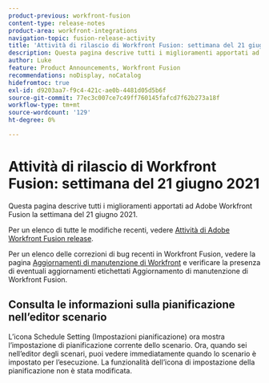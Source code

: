 ```yaml
---
product-previous: workfront-fusion
content-type: release-notes
product-area: workfront-integrations
navigation-topic: fusion-release-activity
title: 'Attività di rilascio di Workfront Fusion: settimana del 21 giugno 2021'
description: Questa pagina descrive tutti i miglioramenti apportati ad Adobe Workfront Fusion la settimana del 21 giugno 2021.
author: Luke
feature: Product Announcements, Workfront Fusion
recommendations: noDisplay, noCatalog
hidefromtoc: true
exl-id: d9203aa7-f9c4-421c-ae0b-4481d05d5b6f
source-git-commit: 77ec3c007ce7c49ff760145fafcd7f62b273a18f
workflow-type: tm+mt
source-wordcount: '129'
ht-degree: 0%

---
```


# Attività di rilascio di Workfront Fusion: settimana del 21 giugno 2021

Questa pagina descrive tutti i miglioramenti apportati ad Adobe Workfront Fusion la settimana del 21 giugno 2021.

Per un elenco di tutte le modifiche recenti, vedere [Attività di Adobe Workfront Fusion release](/help/workfront-fusion/fusion-product-releases/fusion-release-activity.md).

Per un elenco delle correzioni di bug recenti in Workfront Fusion, vedere la pagina [Aggiornamenti di manutenzione di Workfront](https://experienceleague.adobe.com/docs/workfront-known-issues/releases/current-updates.html?lang=it) e verificare la presenza di eventuali aggiornamenti etichettati Aggiornamento di manutenzione di Workfront Fusion.

## Consulta le informazioni sulla pianificazione nell’editor scenario

L’icona Schedule Setting (Impostazioni pianificazione) ora mostra l’impostazione di pianificazione corrente dello scenario. Ora, quando sei nell’editor degli scenari, puoi vedere immediatamente quando lo scenario è impostato per l’esecuzione. La funzionalità dell’icona di impostazione della pianificazione non è stata modificata.
